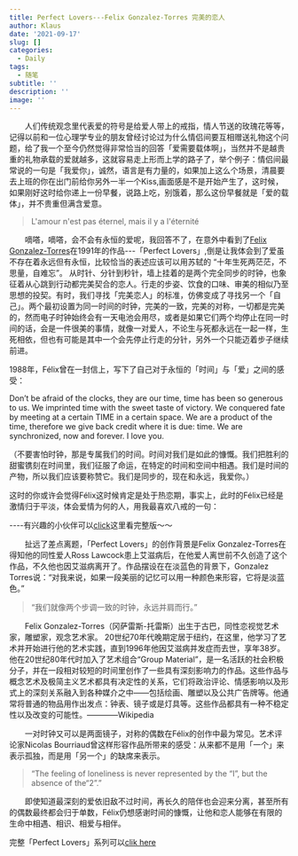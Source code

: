 ```yaml
---
title: Perfect Lovers---Felix Gonzalez-Torres 完美的恋人
author: Klaus
date: '2021-09-17'
slug: []
categories:
  - Daily
tags:
  - 随笔
subtitle: ''
description: ''
image: ''
---
```


&emsp;&emsp;人们传统观念里代表爱的符号是给爱人带上的戒指，情人节送的玫瑰花等等，记得以前和一位心理学专业的朋友曾经讨论过为什么情侣间要互相赠送礼物这个问题，给了我一个至今仍然觉得非常恰当的回答「爱需要载体啊」，当然并不是越贵重的礼物承载的爱就越多，这就容易走上形而上学的路子了，举个例子：情侣间最常说的一句是「我爱你」，诚然，语言是有力量的，如果加上这么个场景，清晨要去上班的你在出门前给你另外一半一个Kiss,画面感是不是开始产生了，这时候，如果刚好这时给你递上一份早餐，说路上吃，别饿着，那么这份早餐就是「爱的载体」，并不贵重但满含爱意。

> L'amour n'est pas éternel, mais il y a l'éternité

&emsp;&emsp;嘀嗒，嘀嗒，会不会有永恒的爱呢，我回答不了，在意外中看到了[Felix Gonzalez-Torres](https://www.felixgonzalez-torresfoundation.org/#)在1991年的作品---「Perfect Lovers」,倒是让我体会到了爱虽不存在着永远但有永恒，比较恰当的表述应该可以用苏轼的 “十年生死两茫茫，不思量，自难忘”。
从时针、分针到秒针，墙上挂着的是两个完全同步的时钟，也象征着从心跳到行动都完美契合的恋人。行走的步姿、饮食的口味、审美的相似乃至思想的投契。有时，我们寻找「完美恋人」的标准，仿佛变成了寻找另一个「自己」。两个最初设置为同一时间的时钟，完美的一致，完美的对称，一切都是完美的，然而电子时钟始终会有一天电池会用尽，或者是如果它们两个均停止在同一时间的话，会是一件很美的事情，就像一对爱人，不论生与死都永远在一起一样，生死相依，但也有可能是其中一个会先停止行走的分针，另外一个只能迈着步子继续前进。

1988年，Félix曾在一封信上，写下了自己对于永恒的「时间」与「爱」之间的感受：

Don’t be afraid of the clocks, they are our time, time has been so generous to us. We imprinted time with the sweet taste of victory. We conquered fate by meeting at a certain TIME in a certain space. We are a product of the time, therefore we give back credit where it is due: time.
We are synchronized, now and forever.
I love you.

（不要害怕时钟，那是专属我们的时间。时间对我们是如此的慷慨。我们把胜利的甜蜜镌刻在时间里，我们征服了命运，在特定的时间和空间中相遇。我们是时间的产物，所以我们应该要称赞它。我们是同步的，现在和永远，我爱你。）


这时的你或许会觉得Félix这时候肯定是处于热恋期，事实上，此时的Félix已经是激情归于平淡，体会爱情为何的人，用我最喜欢八戒的一句：


----有兴趣的小伙伴可以[click](https://www.bilibili.com/video/BV1jW411Y7vk?from=search&seid=4879691198350067625&spm_id_from=333.337.0.0)这里看完整版～～

&emsp;&emsp;扯远了差点离题，「Perfect Lovers」的创作背景是Felix Gonzalez-Torres在得知他的同性爱人Ross Lawcock患上艾滋病后，在他爱人离世前不久创造了这个作品，不久他也因艾滋病离开了。作品摆设在在淡蓝色的背景下，Gonzalez Torres说：“对我来说，如果一段美丽的记忆可以用一种颜色来形容，它将是淡蓝色。”



> “我们就像两个步调一致的时钟，永远并肩而行。”

&emsp;&emsp;Felix Gonzalez-Torres（冈萨雷斯-托雷斯）出生于古巴，同性恋视觉艺术家，雕塑家，观念艺术家。
20世纪70年代晚期定居于纽约，在这里，他学习了艺术并开始进行他的艺术实践，直到1996年他因艾滋病并发症而去世，享年38岁。他在20世纪80年代时加入了艺术组合“Group Material”，是一名活跃的社会积极分子，并在一段相对较短的时间里创作了一些具有深刻影响力的作品。这些作品与概念艺术及极简主义艺术都具有决定性的关系，它们将政治评论、情感影响以及形式上的深刻关系融入到各种媒介之中——包括绘画、雕塑以及公共广告牌等。他通常将普通的物品用作出发点：钟表、镜子或是灯具等。这些作品都具有一种不稳定性以及改变的可能性。————Wikipedia



&emsp;&emsp;一对时钟又可以是两面镜子，对称的偶数在Félix的创作中最为常见。艺术评论家Nicolas Bourriaud曾这样形容作品所带来的感受：从来都不是用「一个」来表示孤独，而是用「另一个」的缺席来表示。

> “The feeling of loneliness is never represented by the “I”, but the absence of the“2”.”

&emsp;&emsp;即使知道最深刻的爱依旧敌不过时间，再长久的陪伴也会迎来分离，甚至所有的偶数最终都会归于单数，Félix仍想感谢时间的慷慨，让他和恋人能够在有限的生命中相遇、相识、相爱与相伴。

完整「Perfect Lovers」系列可以[clik here](https://www.felixgonzalez-torresfoundation.org/works/untitled-perfect-lovers)

